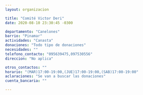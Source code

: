 ```yaml
---
layout: organizacion

title: "Comité Victor Deri"
date: 2020-08-10 23:30:45 -0300

departamento: "Canelones"
barrio: "Pinamar"
actividades: "Canasta"
donaciones: "Todo tipo de donaciones"
necesidades: ""
telefono_contacto: "095639475,097530556"
direccion: "No aplica"

otros_contactos: ""
horario: "(MAR)17:00-19:00,(JUE)17:00-19:00,(SAB)17:00-19:00"
aclaraciones: "Se van a buscar las donaciones"
cuenta_bancaria: ""

---
```

